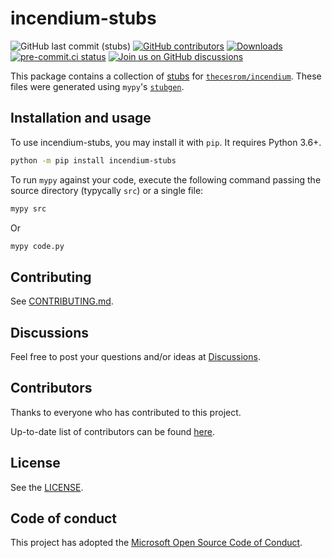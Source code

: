 # incendium-stubs

<!--- Badges --->
![GitHub last commit (stubs)](https://img.shields.io/github/last-commit/thecesrom/incendium-stubs/main)
[![GitHub contributors](https://img.shields.io/github/contributors/thecesrom/incendium-stubs)](https://github.com/thecesrom/incendium-stubs/graphs/contributors)
[![Downloads](https://pepy.tech/badge/incendium-stubs)](https://pepy.tech/project/incendium-stubs)
[![pre-commit.ci status](https://results.pre-commit.ci/badge/github/thecesrom/incendium-stubs/main.svg)](https://results.pre-commit.ci/latest/github/thecesrom/incendium-stubs/main)
[![Join us on GitHub discussions](https://img.shields.io/badge/github-discussions-informational)](https://github.com/thecesrom/incendium/discussions)

This package contains a collection of [stubs](https://www.python.org/dev/peps/pep-484/) for [`thecesrom/incendium`](https://github.com/thecesrom/incendium). These files were generated using `mypy`'s [`stubgen`](https://mypy.readthedocs.io/en/stable/stubgen.html).

## Installation and usage

To use incendium-stubs, you may install it with `pip`. It requires Python 3.6+.

```sh
python -m pip install incendium-stubs
```

To run `mypy` against your code, execute the following command passing the source directory (typycally `src`) or a single file:

```sh
mypy src
```

Or

```sh
mypy code.py
```

## Contributing

See [CONTRIBUTING.md](https://github.com/thecesrom/incendium/blob/code/CONTRIBUTING.md#contributing-to-incendium).

## Discussions

Feel free to post your questions and/or ideas at [Discussions](https://github.com/thecesrom/icendium/discussions).

## Contributors

Thanks to everyone who has contributed to this project.

Up-to-date list of contributors can be found [here](https://github.com/thecesrom/incendium-stubs/graphs/contributors).

## License

See the [LICENSE](https://github.com/thecesrom/incendium-stubs/blob/HEAD/LICENSE).

## Code of conduct

This project has adopted the [Microsoft Open Source Code of Conduct](https://opensource.microsoft.com/codeofconduct/).
